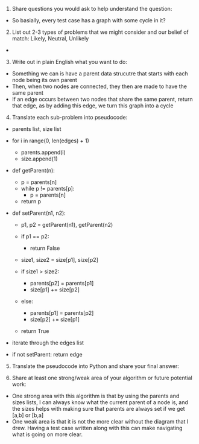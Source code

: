 1. Share questions you would ask to help understand the question:
- So basially, every test case has a graph with some cycle in it?

2. List out 2-3 types of problems that we might consider and our belief of match: Likely, Neutral, Unlikely
- 

3. Write out in plain English what you want to do: 
- Something we can is have a parent data strucutre that starts with each node being its own parent
- Then, when two nodes are connected, they then are made to have the same parent
- If an edge occurs between two nodes that share the same parent, return that edge, as by adding this edge, we turn this graph into a cycle

4. Translate each sub-problem into pseudocode:
- parents list, size list 
- for i in range(0, len(edges) + 1)
  - parents.append(i)
  - size.append(1)

- def getParent(n):
  - p = parents[n]
  - while p != parents[p]:
    - p = parents[n]
  - return p 

- def setParent(n1, n2):
  - p1, p2 = getParent(n1), getParent(n2)

  - if p1 == p2:
    - return False

  - size1, size2 = size[p1], size[p2]

  - if size1 > size2:
    - parents[p2] = parents[p1]
    - size[p1] += size[p2]
  - else:
    - parents[p1] = parents[p2]
    - size[p2] += size[p1]

  - return True

- iterate through the edges list 
- if not setParent: return edge

5. Translate the pseudocode into Python and share your final answer:
  <!-- class Solution:
    def findRedundantConnection(self, edges: List[List[int]]) -> List[int]:
        parents, size = [], []

        for i in range(len(edges) + 1):
            parents.append(i)
            size.append(1)
        
        def getParent(n):
            p = parents[n]
            while p != parents[p]:
                p = parents[p]
            return p
        
        def setParents(n1, n2):
            p1, p2 = getParent(n1), getParent(n2)

            if p1 == p2:
                return False
            
            size1, size2 = size[p1], size[p2]

            if size1 > size2:
                parents[p2] = parents[p1]
                size[p2] += size[p1]
            else:
                parents[p1] = parents[p2]
                size[p1] += size[p2]

            return True
        
        for a, b in edges:
            if not setParents(a, b):
                return [a,b]
                 -->

6. Share at least one strong/weak area of your algorithm or future potential work:
- One strong area with this algorithm is that by using the parents and sizes lists, I can always know what the current parent of a node is, and the sizes helps with making sure that parents are always set if we get [a,b] or [b,a]
- One weak area is that it is not the more clear without the diagram that I drew. Having a test case written along with this can make navigating what is going on more clear. 